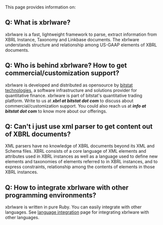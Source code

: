 This page provides information on:



## Q: What is xbrlware? ##
xbrlware is  a fast, lightweight framework to parse, extract information from XBRL Instance, Taxonomy and Linkbase documents. The xbrlware understands structure and relationship among US-GAAP elements of XBRL documents.

## Q: Who is behind xbrlware? How to get commercial/customization support? ##
xbrlware is developed and distributed as opensource by [bitstat technologies](http://www.bitstat.com), a software infrastructure and solutions provider for quantitative finance. xbrlware is part of bitstat's quantitative trading platform. Write to us at **_xbrl at bitstat dot com_**  to discuss about commercial/customization support. You could also reach us at **_info at bitstat dot com_** to know more about our offerings.

## Q: Can't i just use xml parser to get content out of XBRL documents? ##
XML parsers have no knowledge of XBRL documents beyond its XML and Schema files. XBRL consists of a core language of XML elements and attributes used in XBRL instances as well as a language used to define new elements and taxonomies of elements referred to in XBRL instances, and to express constraints, relationship among the contents of elements in those XBRL instances.

## Q: How to integrate xbrlware with other programming environments? ##
xbrlware is written in pure Ruby. You can easily integrate with other languages. See [language integration](LanguageIntegration.md)  page for integrating xbrlware with other languages.